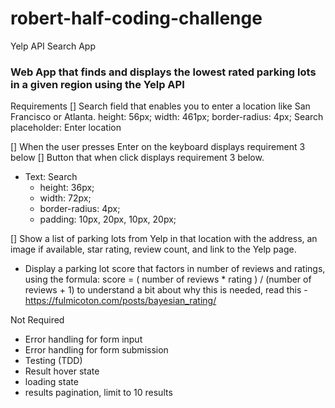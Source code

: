 # robert-half-coding-challenge
Yelp API Search App

### Web App that finds and displays the lowest rated parking lots in a given region using the Yelp API

Requirements
[] Search field that enables you to enter a location like San Francisco or Atlanta.
    height: 56px; 
    width: 461px;
    border-radius: 4px;
    Search placeholder: Enter location

[] When the user presses Enter on the keyboard displays requirement 3 below
[] Button that when click displays requirement 3 below. 
- Text: Search
    - height: 36px; 
    - width: 72px;
    - border-radius: 4px;
    - padding: 10px, 20px, 10px, 20px;

[] Show a list of parking lots from Yelp in that location with the address, an image if available, star rating, review count, and link to the Yelp page.

- Display a parking lot score that factors in number of reviews and ratings, using the formula: score = ( number of reviews * rating ) / (number of reviews + 1) to understand a bit about why this is needed, read this -  https://fulmicoton.com/posts/bayesian_rating/

Not Required
- Error handling for form input
- Error handling for form submission
- Testing (TDD)
- Result hover state
- loading state
- results pagination, limit to 10 results